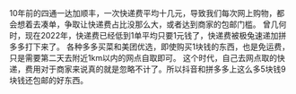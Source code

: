 10年前的四通一达加顺丰，一次快递费平均十几元，导致我们每次网上购物，都会想着去凑单，争取让快递费占比没那么大，或者达到商家的包邮门槛。
曾几何时，现在2022年，快递费已经低到1单平均只要1元钱了，快递费被极兔速递加拼多多打下来了。
各种多多买菜和美团优选，即使购买1块钱的东西，也是免运费，只是需要第二天去附近1km以内的网点自取即可。
这个时代，自己去网点取的快递，费用对于商家来说真的就是忽略不计了。所以抖音和拼多多上这么多5块钱9块钱还包邮的好东西。
